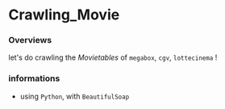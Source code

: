 # Crawling_Movie


### Overviews

let's do crawling the *Movietables* of `megabox`, `cgv`, `lottecinema` !


### informations

- using `Python`, with `BeautifulSoap`
